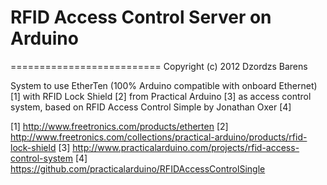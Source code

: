 # RFID Access Control Server on Arduino
==========================
Copyright (c) 2012 Dzordzs Barens

System to use EtherTen (100% Arduino compatible with onboard Ethernet) [1] 
with RFID Lock Shield [2] from Practical Arduino [3] as access control system,
based on RFID Access Control Simple by Jonathan Oxer [4]

[1] http://www.freetronics.com/products/etherten
[2] http://www.freetronics.com/collections/practical-arduino/products/rfid-lock-shield
[3] http://www.practicalarduino.com/projects/rfid-access-control-system
[4] https://github.com/practicalarduino/RFIDAccessControlSingle
